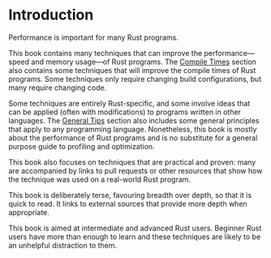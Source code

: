 # Introduction

Performance is important for many Rust programs. 

This book contains many techniques that can improve the performance—speed and
memory usage—of Rust programs. The [Compile Times] section also contains some
techniques that will improve the compile times of Rust programs. Some
techniques only require changing build configurations, but many require
changing code.

[Compile Times]: compile-times.md

Some techniques are entirely Rust-specific, and some involve ideas that can be
applied (often with modifications) to programs written in other languages. The
[General Tips] section also includes some general principles that apply to any
programming language. Nonetheless, this book is mostly about the performance of
Rust programs and is no substitute for a general purpose guide to profiling and
optimization.

[General Tips]: general-tips.md

This book also focuses on techniques that are practical and proven: many are
accompanied by links to pull requests or other resources that show how the
technique was used on a real-world Rust program.

This book is deliberately terse, favouring breadth over depth, so that it is
quick to read. It links to external sources that provide more depth when
appropriate.

This book is aimed at intermediate and advanced Rust users. Beginner Rust users
have more than enough to learn and these techniques are likely to be an
unhelpful distraction to them.
